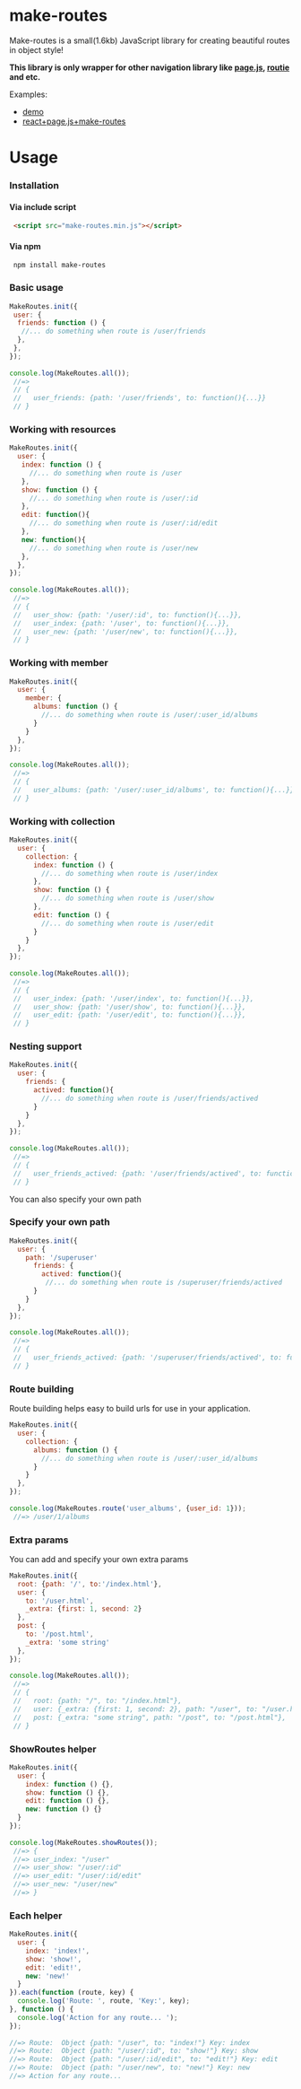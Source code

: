 # make-routes

Make-routes is a small(1.6kb) JavaScript library for creating beautiful routes in object style!

**This library is only wrapper for other navigation library like [page.js](https://github.com/visionmedia/page.js), [routie](https://github.com/jgallen23/routie) and etc.**

Examples:
- [demo](http://sylpheeed.github.io/make-routes/examples/)
- [react+page.js+make-routes](https://make-routes.herokuapp.com/)

# Usage

### Installation

#### Via include script
```html
 <script src="make-routes.min.js"></script>
```

#### Via npm
```
 npm install make-routes
```
### Basic usage
```javascript
MakeRoutes.init({
 user: {
  friends: function () {
   //... do something when route is /user/friends
  },
 },
});
  
console.log(MakeRoutes.all());
 //=>
 // {
 //   user_friends: {path: '/user/friends', to: function(){...}}
 // }
```

### Working with resources
```javascript
MakeRoutes.init({
  user: {
   index: function () {
     //... do something when route is /user
   },
   show: function () {
     //... do something when route is /user/:id
   },
   edit: function(){
     //... do something when route is /user/:id/edit
   },
   new: function(){
     //... do something when route is /user/new
   },
  },
});
  
console.log(MakeRoutes.all());
 //=>
 // {
 //   user_show: {path: '/user/:id', to: function(){...}}, 
 //   user_index: {path: '/user', to: function(){...}}, 
 //   user_new: {path: '/user/new', to: function(){...}}, 
 // }
```

### Working with member
```javascript
MakeRoutes.init({
  user: {
    member: {
      albums: function () {
        //... do something when route is /user/:user_id/albums
      }
    }
  },
});
  
console.log(MakeRoutes.all());
 //=>
 // {
 //   user_albums: {path: '/user/:user_id/albums', to: function(){...}}, 
 // }
```

### Working with collection
```javascript
MakeRoutes.init({
  user: {
    collection: {
      index: function () {
        //... do something when route is /user/index
      },
      show: function () {
        //... do something when route is /user/show
      },
      edit: function () {
        //... do something when route is /user/edit
      }
    }
  },
});
  
console.log(MakeRoutes.all());
 //=>
 // {
 //   user_index: {path: '/user/index', to: function(){...}},
 //   user_show: {path: '/user/show', to: function(){...}},
 //   user_edit: {path: '/user/edit', to: function(){...}},
 // }
```

### Nesting support
```javascript
MakeRoutes.init({
  user: {
    friends: {
      actived: function(){
        //... do something when route is /user/friends/actived
      }
    }
  },
});
  
console.log(MakeRoutes.all());
 //=>
 // {
 //   user_friends_actived: {path: '/user/friends/actived', to: function(){...}}, 
 // }
```

You can also specify your own path

### Specify your own path
```javascript
MakeRoutes.init({
  user: {
    path: '/superuser'
      friends: {
        actived: function(){
         //... do something when route is /superuser/friends/actived
      }
    }
  },
});
  
console.log(MakeRoutes.all());
 //=>
 // {
 //   user_friends_actived: {path: '/superuser/friends/actived', to: function(){...}}, 
 // }
```

### Route building

Route building helps easy to build urls for use in your application.

```javascript
MakeRoutes.init({
  user: {
    collection: {
      albums: function () {
        //... do something when route is /user/:user_id/albums
      }
    }
  },
});
  
console.log(MakeRoutes.route('user_albums', {user_id: 1}));
 //=> /user/1/albums
```

### Extra params

You can add and specify your own extra params

```javascript
MakeRoutes.init({
  root: {path: '/', to:'/index.html'},
  user: {
    to: '/user.html',
    _extra: {first: 1, second: 2}
  },
  post: {
    to: '/post.html',
    _extra: 'some string'
  },
});
  
console.log(MakeRoutes.all());
 //=>
 // {
 //   root: {path: "/", to: "/index.html"},
 //   user: {_extra: {first: 1, second: 2}, path: "/user", to: "/user.html"},
 //   post: {_extra: "some string", path: "/post", to: "/post.html"}, 
 // }
```

### ShowRoutes helper

```javascript
MakeRoutes.init({
  user: {  
    index: function () {},
    show: function () {},
    edit: function () {},
    new: function () {}
  }
});
  
console.log(MakeRoutes.showRoutes());
 //=> {
 //=> user_index: "/user"
 //=> user_show: "/user/:id"
 //=> user_edit: "/user/:id/edit"
 //=> user_new: "/user/new"
 //=> }
```

### Each helper

```javascript
MakeRoutes.init({
  user: {
    index: 'index!',
    show: 'show!',
    edit: 'edit!',
    new: 'new!'
  }
}).each(function (route, key) {
  console.log('Route: ', route, 'Key:', key);
}, function () {
  console.log('Action for any route... ');
});
  
//=> Route:  Object {path: "/user", to: "index!"} Key: index
//=> Route:  Object {path: "/user/:id", to: "show!"} Key: show
//=> Route:  Object {path: "/user/:id/edit", to: "edit!"} Key: edit
//=> Route:  Object {path: "/user/new", to: "new!"} Key: new
//=> Action for any route... 
```

